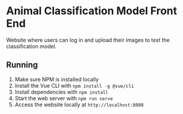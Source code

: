 # Animal Classification Model Front End

Website where users can log in and upload their images to test the classification model.

## Running

1. Make sure NPM is installed locally
2. Install the Vue CLI with `npm install -g @vue/cli`
3. Install dependencies with `npm install`
4. Start the web server with `npm run serve`
5. Access the website locally at `http://localhost:8080`
